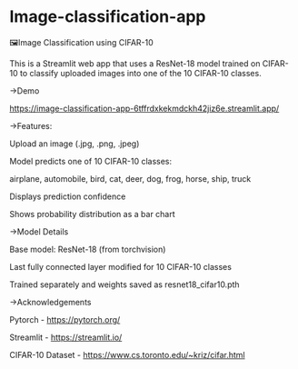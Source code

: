 # Image-classification-app

🖼️Image Classification using CIFAR-10

This is a Streamlit web app that uses a ResNet-18 model trained on CIFAR-10 to classify uploaded images into one of the 10 CIFAR-10 classes.


->Demo

https://image-classification-app-6tffrdxkekmdckh42jiz6e.streamlit.app/


->Features:

Upload an image (.jpg, .png, .jpeg)

Model predicts one of 10 CIFAR-10 classes:

airplane, automobile, bird, cat, deer, dog, frog, horse, ship, truck

Displays prediction confidence

Shows probability distribution as a bar chart


->Model Details

Base model: ResNet-18 (from torchvision)

Last fully connected layer modified for 10 CIFAR-10 classes

Trained separately and weights saved as resnet18_cifar10.pth


->Acknowledgements

Pytorch - https://pytorch.org/

Streamlit - https://streamlit.io/

CIFAR-10 Dataset - https://www.cs.toronto.edu/~kriz/cifar.html
